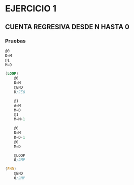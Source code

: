 # EJERCICIO 1

## CUENTA REGRESIVA DESDE N HASTA 0 

### Pruebas

```asm
@0       
D=M       
@1        
M=D       

(LOOP)
    @0    
    D=M   
    @END  
    D;JEQ 

    @1    
    A=M   
    M=D   
    @1    
    M=M+1 

    @0    
    D=M   
    D=D-1 
    @0    
    M=D   

    @LOOP 
    0;JMP 

(END)
    @END  
    0;JMP 
        
```